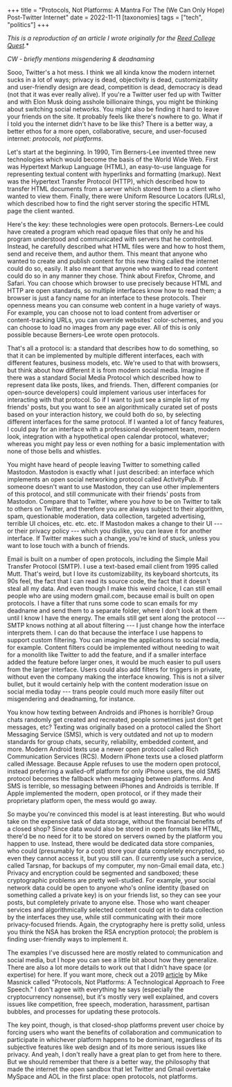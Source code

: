 +++
title = "Protocols, Not Platforms: A Mantra For The (We Can Only Hope) Post-Twitter Internet"
date = 2022-11-11
[taxonomies]
tags = ["tech", "politics"]
+++

*This is a reproduction of an article I wrote originally for the [Reed College
Quest](https://reedquest.org/articles/2022/11/11/rkjjsnoikkjvwf597qvlvkidmn2yi7).**

*CW - briefly mentions misgendering & deadnaming*

Sooo, Twitter's a hot mess. I think we all kinda know the modern internet sucks
in a lot of ways; privacy is dead, objectivity is dead, customizability and
user-friendly design are dead, competition is dead, democracy is dead (not that
it was ever really alive). If you're a Twitter user fed up with Twitter and with
Elon Musk doing asshole billionaire things, you might be thinking about
switching social networks. You might also be finding it hard to leave your
friends on the site. It probably feels like there's nowhere to go. What if I
told you the internet didn't have to be like this? There is a better way, a
better ethos for a more open, collaborative, secure, and user-focused internet:
*protocols, not platforms*.

<!-- more -->

Let's start at the beginning. In 1990, Tim Berners-Lee invented three new
technologies which would become the basis of the World Wide Web. First was
Hypertext Markup Language (HTML), an easy-to-use language for representing
textual content with hyperlinks and formatting (markup). Next was the Hypertext
Transfer Protocol (HTTP), which described how to transfer HTML documents from a
server which stored them to a client who wanted to view them. Finally, there
were Uniform Resource Locators (URLs), which described how to find the right
server storing the specific HTML page the client wanted.

Here's the key: these technologies were open protocols. Berners-Lee could have
created a program which read opaque files that only he and his program
understood and communicated with servers that he controlled. Instead, he
carefully described what HTML files were and how to host them, send and receive
them, and author them. This meant that anyone who wanted to create and publish
content for this new thing called the internet could do so, easily. It also
meant that anyone who wanted to read content could do so in any manner they
chose. Think about Firefox, Chrome, and Safari. You can choose which browser to
use precisely because HTML and HTTP are open standards, so multiple interfaces
know how to read them; a browser is just a fancy name for an interface to these
protocols. Their openness means you can consume web content in a huge variety of
ways. For example, you can choose not to load content from advertiser or
content-tracking URLs, you can override websites' color-schemes, and you can
choose to load no images from any page ever. All of this is only possible
because Berners-Lee wrote open protocols.

That's all a protocol is: a standard that describes how to do something, so that
it can be implemented by multiple different interfaces, each with different
features, business models, etc. We're used to that with browsers, but think
about how different it is from modern social media. Imagine if there was a
standard Social Media Protocol which described how to represent data like posts,
likes, and friends. Then, different companies (or open-source developers) could
implement various user interfaces for interacting with that protocol. So if I
want to just see a simple list of my friends' posts, but you want to see an
algorithmically curated set of posts based on your interaction history, we could
both do so, by selecting different interfaces for the same protocol. If I wanted
a lot of fancy features, I could pay for an interface with a professional
development team, modern look, integration with a hypothetical open calendar
protocol, whatever; whereas you might pay less or even nothing for a basic
implementation with none of those bells and whistles.

You might have heard of people leaving Twitter to something called Mastodon.
Mastodon is exactly what I just described: an interface which implements an open
social networking protocol called ActivityPub. If someone doesn't want to use
Mastodon, they can use other implementers of this protocol, and still
communicate with their friends' posts from Mastodon. Compare that to Twitter,
where you *have* to be on Twitter to talk to others on Twitter, and therefore
you are always subject to their algorithm, spam, questionable moderation, data
collection, targeted advertising, terrible UI choices, etc. etc. etc. If
Mastodon makes a change to their UI --- or their privacy policy --- which you
dislike, you can leave it for another interface. If Twitter makes such a change,
you're kind of stuck, unless you want to lose touch with a bunch of friends.

Email is built on a number of open protocols, including the Simple Mail Transfer
Protocol (SMTP). I use a text-based email client from 1995 called Mutt. That's
weird, but I love its customizability, its keyboard shortcuts, its 90s feel, the
fact that I can read its source code, the fact that it doesn't steal all my
data. And even though I make this weird choice, I can still email people who are
using modern gmail.com, because email is built on open protocols. I have a
filter that runs some code to scan emails for my deadname and send them to a
separate folder, where I don't look at them until I know I have the energy. The
emails still get sent along the protocol --- SMTP knows nothing at all about
filtering --- I just change how the interface interprets them. I can do that
because the interface I use happens to support custom filtering. You can imagine
the applications to social media, for example. Content filters could be
implemented without needing to wait for a monolith like Twitter to add the
feature, and if a smaller interface added the feature before larger ones, it
would be much easier to pull users from the larger interface. Users could also
add filters for triggers in private, without even the company making the
interface knowing. This is not a silver bullet, but it would certainly help with
the content moderation issue on social media today --- trans people could much
more easily filter out misgendering and deadnaming, for instance.

You know how texting between Androids and iPhones is horrible? Group chats
randomly get created and recreated, people sometimes just don't get messages,
etc? Texting was originally based on a protocol called the Short Messaging
Service (SMS), which is very outdated and not up to modern standards for group
chats, security, reliability, embedded content, and more. Modern Android texts
use a newer open protocol called Rich Communication Services (RCS). Modern
iPhone texts use a closed platform called iMessage. Because Apple refuses to use
the modern open protocol, instead preferring a walled-off platform for only
iPhone users, the old SMS protocol becomes the fallback when messaging between
platforms. And SMS is terrible, so messaging between iPhones and Androids is
terrible. If Apple implemented the modern, open protocol, or if they made their
proprietary platform open, the mess would go away.

So maybe you're convinced this model is at least interesting. But who would take
on the expensive task of data storage, without the financial benefits of a
closed shop? Since data would also be stored in open formats like HTML, there'd
be no need for it to be stored on servers owned by the platform you happen to
use. Instead, there would be dedicated data store companies, who could
(presumably for a cost) store your data completely encrypted, so even they
cannot access it, but you still can. (I currently use such a service, called
Tarsnap, for backups of my computer, my non-Gmail email data, etc.) Privacy and
encryption could be segmented and sandboxed; these cryptographic problems are
pretty well-studied. For example, your social network data could be open to
anyone who's online identity (based on something called a private key) is on
your friends list, so they can see your posts, but completely private to anyone
else. Those who want cheaper services and algorithmically selected content could
opt in to data collection by the interfaces they use, while still communicating
with their more privacy-focused friends. Again, the cryptography here is pretty
solid, unless you think the NSA has broken the RSA encryption protocol; the
problem is finding user-friendly ways to implement it.

The examples I've discussed here are mostly related to communication and social
media, but I hope you can see a little bit about how they generalize. There are
also a lot more details to work out that I didn't have space (or expertise) for
here. If you want more, check out a 2019
[article](https://knightcolumbia.org/content/protocols-not-platforms-a-technological-approach-to-free-speech)
by Mike Masnick called "Protocols, Not Platforms: A Technological Approach to
Free Speech." I don't agree with everything he says (especially the
cryptocurrency nonsense), but it's mostly very well explained, and covers issues
like competition, free speech, moderation, harassment, partisan bubbles, and
processes for updating these protocols.

The key point, though, is that closed-shop platforms prevent user choice by
forcing users who want the benefits of collaboration and communication to
participate in whichever platform happens to be dominant, regardless of its
subjective features like web design and of its more serious issues like privacy.
And yeah, I don't really have a great plan to get from here to there. But we
should remember that there *is* a better way, the philosophy that made the
internet the open sandbox that let Twitter and Gmail overtake MySpace and AOL in
the first place: open protocols, not platforms.
